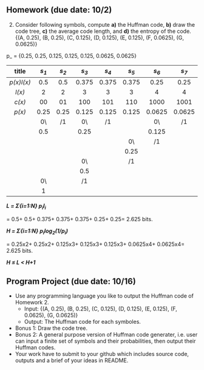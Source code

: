 

## Homework (due date: 10/2)
2. Consider following symbols, compute __a)__ the Huffman code, __b)__ draw the code tree, __c)__ the average code length, and __d)__ the entropy of the code. <br>
{(A, 0.25), (B, 0.25), (C, 0.125), (D, 0.125), (E, 0.125), (F, 0.0625), (G, 0.0625)}

p_ = {0.25, 0.25, 0.125, 0.125, 0.125, 0.0625, 0.0625}
 
 |title|_s<sub>1</sub>_|_s<sub>2</sub>_|_s<sub>3</sub>_|_s<sub>4</sub>_|_s<sub>5</sub>_|_s<sub>6</sub>_|_s<sub>7</sub>_|
 |:---:|:---:|:---:|:---:|:---:|:---:|:---:|:---:|
 |_p(x)l(x)_| 0.5 | 0.5 | 0.375 | 0.375 | 0.375 | 0.25 | 0.25 |
 |_l(x)_| 2 | 2 | 3 | 3 | 3 | 4 | 4 |
 |_c(x)_| 00 | 01 | 100 | 101 | 110 | 1000 | 1001 |
 |_p(x)_| 0.25 | 0.25 | 0.125| 0.125 | 0.125 | 0.0625 | 0.0625 |
 |      |    0\ | /1    |    0\ | /1     |       |      0\ | /1      |
 |      |  0.5 |      | 0.25 |       |       |  0.125 |        |
 |      |      |      |      |       |     0\ | /1      |        |
 |      |      |      |      |       | 0.25  |        |        |
 |      |      |      |    0\ |       | /1     |        |        |
 |      |      |      |  0.5 |       |       |        |        |
 |      |    0\ |      | /1    |       |       |        |        |
 |      |    1 |      |      |       |       |        |        |
 
 ___L = &Sigma;{_i_=1:_N_} _p<sub>i</sub>l<sub>i</sub>____
 
 =  0.5+ 0.5+ 0.375+ 0.375+ 0.375+ 0.25+ 0.25= 2.625 bits.
 
 ___H = &Sigma;{_i_=1:_N_} _p<sub>i</sub>log<sub>2</sub>(1/p<sub>i</sub>)____
 
 =  0.25x2+ 0.25x2+ 0.125x3+ 0.125x3+ 0.125x3+ 0.0625x4+ 0.0625x4= 2.625 bits.
 
 ___H &le; L < H+1___

## Program Project (due date: 10/16)
- Use any programming language you like to output the Huffman code of Homework 2.
    - Input: {(A, 0.25), (B, 0.25), (C, 0.125), (D, 0.125), (E, 0.125), (F, 0.0625), (G, 0.0625)}
    - Output: The Huffman code for each symboles.
- Bonus 1: Draw the code tree.
- Bonus 2: A general purpose version of Huffman code generater, i.e. user can input a finite set of symbols and their probabilities, then output their Huffman codes.
- Your work have to submit to your github which includes source code, outputs and a brief of your ideas in README.

